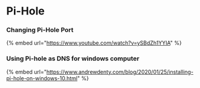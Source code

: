 # Pi-Hole

### Changing Pi-Hole Port&#x20;

{% embed url="https://www.youtube.com/watch?v=ySBdZh1YYIA" %}

### Using Pi-hole as DNS for windows computer

{% embed url="https://www.andrewdenty.com/blog/2020/01/25/installing-pi-hole-on-windows-10.html" %}
